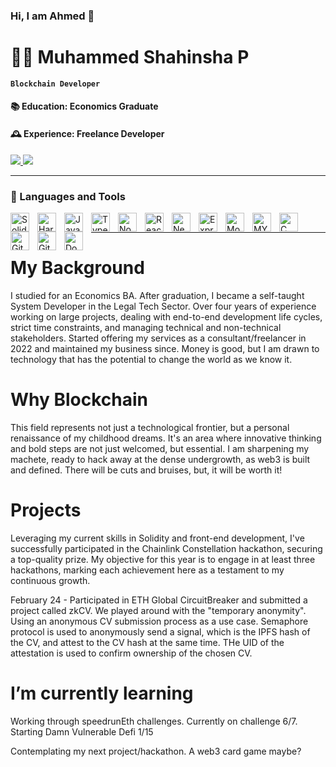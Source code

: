 ### Hi, I am Ahmed 👋

# 👨‍💻 Muhammed Shahinsha P 

**`Blockchain Developer`**

#### 📚 Education: Economics Graduate
#### 🕰️ Experience: Freelance Developer
 
   <div align="left"> 
  <a href="mailto:ahmedborwin01@gmail.com">
    <img src="https://img.shields.io/badge/Gmail-333333?style=for-the-badge&logo=gmail&logoColor=red" />
  </a>
  <a href="https://www.linkedin.com/in/ahmedborwindev/" target="_blank">
    <img src="https://img.shields.io/badge/LinkedIn-0077B5?style=for-the-badge&logo=linkedin&logoColor=white" target="_blank" />
  </a>
</div>

---

### 🧰 Languages and Tools
<img align="left" alt="Solidity" width="30px" style="padding-right:10px;" src="https://cdn.jsdelivr.net/gh/devicons/devicon/icons/solidity/solidity-original.svg" />
<img align="left" alt="Hardhat" width="30px" style="padding-right:10px;" src="https://cdn.jsdelivr.net/gh/devicons/devicon/icons/hardhat/hardhat-original.svg" />
<img align="left" alt="JavaScript" width="30px" style="padding-right:10px;" src="https://cdn.jsdelivr.net/gh/devicons/devicon/icons/javascript/javascript-plain.svg" />
<img align="left" alt="TypeScript" width="30px" style="padding-right:10px;" src="https://cdn.jsdelivr.net/gh/devicons/devicon/icons/typescript/typescript-plain.svg" />
<img align="left" alt="NodeJS" width="30px" style="padding-right:10px;" src="https://cdn.jsdelivr.net/gh/devicons/devicon/icons/nodejs/nodejs-original.svg" />
<img align="left" alt="React" width="30px" style="padding-right:10px;" src="https://cdn.jsdelivr.net/gh/devicons/devicon/icons/react/react-original.svg" />
<img align="left" alt="Next" width="30px" style="padding-right:10px;" src="https://cdn.jsdelivr.net/gh/devicons/devicon/icons/nextjs/nextjs-original.svg" />
<img align="left" alt="Express" width="30px" style="padding-right:10px;" src="https://cdn.jsdelivr.net/gh/devicons/devicon/icons/express/express-original.svg" />
<img align="left" alt="Mongo DB" width="30px" style="padding-right:10px;" src="https://cdn.jsdelivr.net/gh/devicons/devicon/icons/mongodb/mongodb-original.svg" />
<img align="left" alt="MYSQL" width="30px" style="padding-right:10px;" src="https://cdn.jsdelivr.net/gh/devicons/devicon/icons/mysql/mysql-original.svg" />
<img align="left" alt="C" width="30px" style="padding-right:10px;" src="https://cdn.jsdelivr.net/gh/devicons/devicon/icons/c/c-original.svg" />
<img align="left" alt="Git" width="30px" style="padding-right:10px;" src="https://cdn.jsdelivr.net/gh/devicons/devicon/icons/git/git-original.svg" />
<img align="left" alt="GitHub" width="30px" style="padding-right:10px;" src="https://cdn.jsdelivr.net/gh/devicons/devicon/icons/github/github-original.svg" />
<img align="left" alt="Docker" width="30px" style="padding-right:10px;" src="https://cdn.jsdelivr.net/gh/devicons/devicon/icons/docker/docker-original.svg" />
<br />

---

# My Background

I studied for an Economics BA. After graduation, I became a self-taught System Developer in the Legal Tech Sector. Over four years of experience working on large projects, dealing with end-to-end development life cycles, strict time constraints, and managing technical and non-technical stakeholders. Started offering my services as a consultant/freelancer in 2022 and maintained my business since. Money is good, but I am drawn to technology that has the potential to change the world as we know it.

# Why Blockchain
  
This field represents not just a technological frontier, but a personal renaissance of my childhood dreams. It's an area where innovative thinking and bold steps are not just welcomed, but essential. I am sharpening my machete, ready to hack away at the dense undergrowth, as web3 is built and defined. There will be cuts and bruises, but, it will be worth it!

# Projects
  
Leveraging my current skills in Solidity and front-end development, I've successfully participated in the Chainlink Constellation hackathon, securing a top-quality prize. My objective for this year is to engage in at least three hackathons, marking each achievement here as a testament to my continuous growth.

February 24 - Participated in ETH Global CircuitBreaker and submitted a project called zkCV. We played around with the "temporary anonymity". Using an anonymous CV submission process as a use case. Semaphore protocol is used to anonymously send a signal, which is the IPFS hash of the CV, and attest to the CV hash at the same time. THe UID of the attestation is used to confirm ownership of the chosen CV. 

# I’m currently learning

Working through speedrunEth challenges. Currently on challenge 6/7.
Starting Damn Vulnerable Defi 1/15

Contemplating my next project/hackathon. A web3 card game maybe? 

